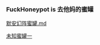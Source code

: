 ### FuckHoneypot is 去他妈的蜜罐
[默安幻阵蜜罐.md](https://github.com/fuckhoneypot/fuckhoneypot/blob/main/%E9%BB%98%E5%AE%89%E5%B9%BB%E9%98%B5%E8%9C%9C%E7%BD%90/README.md "默安幻阵蜜罐.md")

[未知蜜罐一](https://github.com/fuckhoneypot/fuckhoneypot/blob/main/%E6%9C%AA%E7%9F%A5%E8%9C%9C%E7%BD%90%E4%B8%80/README.md "未知蜜罐一")
